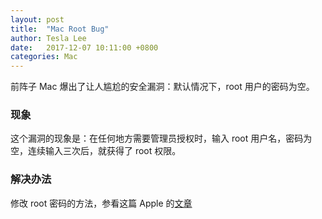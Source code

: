 ```yaml
---
layout: post
title:  "Mac Root Bug"
author: Tesla Lee
date:   2017-12-07 10:11:00 +0800
categories: Mac
---
```


前阵子 Mac 爆出了让人尴尬的安全漏洞：默认情况下，root 用户的密码为空。

<!-- more -->

### 现象

这个漏洞的现象是：在任何地方需要管理员授权时，输入 root 用户名，密码为空，连续输入三次后，就获得了 root 权限。

### 解决办法

修改 root 密码的方法，参看这篇 Apple 的[文章](https://support.apple.com/kb/PH6515?locale=zh_CN&viewlocale=zh_CN)